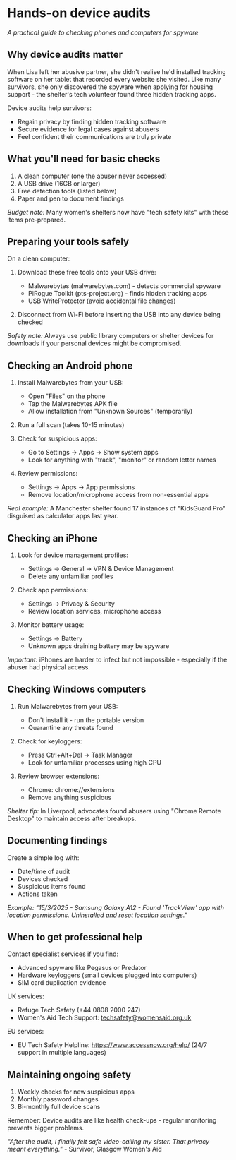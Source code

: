 # Hands-on device audits

*A practical guide to checking phones and computers for spyware*  

## Why device audits matter 

When Lisa left her abusive partner, she didn't realise he'd installed tracking software on her tablet that recorded 
every website she visited. Like many survivors, she only discovered the spyware when applying for housing support - 
the shelter's tech volunteer found three hidden tracking apps.  

Device audits help survivors:  

- Regain privacy by finding hidden tracking software  
- Secure evidence for legal cases against abusers  
- Feel confident their communications are truly private  

## What you'll need for basic checks 

1. A clean computer (one the abuser never accessed)  
2. A USB drive (16GB or larger)  
3. Free detection tools (listed below)  
4. Paper and pen to document findings  

*Budget note:* Many women's shelters now have "tech safety kits" with these items pre-prepared.  

## Preparing your tools safely  

On a clean computer: 

1. Download these free tools onto your USB drive:  
   - Malwarebytes (malwarebytes.com) - detects commercial spyware  
   - PiRogue Toolkit (pts-project.org) - finds hidden tracking apps  
   - USB WriteProtector (avoid accidental file changes)  

2. Disconnect from Wi-Fi before inserting the USB into any device being checked  

*Safety note:* Always use public library computers or shelter devices for downloads if your personal devices might 
be compromised.  

## Checking an Android phone  

1. Install Malwarebytes from your USB:  
   - Open "Files" on the phone  
   - Tap the Malwarebytes APK file  
   - Allow installation from "Unknown Sources" (temporarily)  

2. Run a full scan (takes 10-15 minutes)  

3. Check for suspicious apps:  
   - Go to Settings → Apps → Show system apps  
   - Look for anything with "track", "monitor" or random letter names  

4. Review permissions:  
   - Settings → Apps → App permissions  
   - Remove location/microphone access from non-essential apps  

*Real example:* A Manchester shelter found 17 instances of "KidsGuard Pro" disguised as calculator apps last year.  

## Checking an iPhone  

1. Look for device management profiles:  
   - Settings → General → VPN & Device Management  
   - Delete any unfamiliar profiles  

2. Check app permissions:  
   - Settings → Privacy & Security  
   - Review location services, microphone access  

3. Monitor battery usage:  
   - Settings → Battery  
   - Unknown apps draining battery may be spyware  

*Important:* iPhones are harder to infect but not impossible - especially if the abuser had physical access.  

## Checking Windows computers  

1. Run Malwarebytes from your USB:  
   - Don't install it - run the portable version  
   - Quarantine any threats found  

2. Check for keyloggers:  
   - Press Ctrl+Alt+Del → Task Manager  
   - Look for unfamiliar processes using high CPU  

3. Review browser extensions:  
   - Chrome: chrome://extensions  
   - Remove anything suspicious  

*Shelter tip:* In Liverpool, advocates found abusers using "Chrome Remote Desktop" to maintain access after breakups.  

## Documenting findings  

Create a simple log with:  
- Date/time of audit  
- Devices checked  
- Suspicious items found  
- Actions taken  

*Example: "15/3/2025 - Samsung Galaxy A12 - Found 'TrackView' app with location permissions. Uninstalled and reset location settings."*  

## When to get professional help  

Contact specialist services if you find:

- Advanced spyware like Pegasus or Predator  
- Hardware keyloggers (small devices plugged into computers)  
- SIM card duplication evidence  

UK services:

- Refuge Tech Safety (+44 0808 2000 247)  
- Women's Aid Tech Support: techsafety@womensaid.org.uk 

EU services:

- EU Tech Safety Helpline: https://www.accessnow.org/help/ (24/7 support in multiple languages)

## Maintaining ongoing safety  

1. Weekly checks for new suspicious apps  
2. Monthly password changes  
3. Bi-monthly full device scans  

Remember: Device audits are like health check-ups - regular monitoring prevents bigger problems.  

*"After the audit, I finally felt safe video-calling my sister. That privacy meant everything."* - Survivor, Glasgow Women's Aid  
